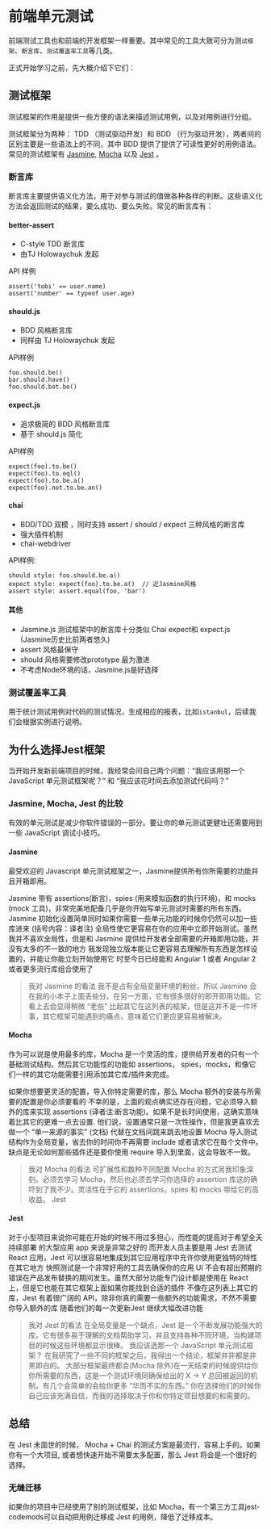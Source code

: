 # 前端单元测试

前端测试工具也和前端的开发框架一样重要。其中常见的工具大致可分为测`试框架`、`断言库`、`测试覆盖率工具`等几类。

正式开始学习之前，先大概介绍下它们：

## 测试框架
测试框架的作用是提供一些方便的语法来描述测试用例，以及对用例进行分组。

测试框架分为两种： TDD （测试驱动开发）和 BDD （行为驱动开发），两者间的区别主要是一些语法上的不同，其中 BDD 提供了提供了可读性更好的用例语法。常见的测试框架有 [Jasmine](https://jasmine.github.io/), [Mocha](https://mochajs.org/) 以及 [Jest](https://jestjs.io/docs/zh-Hans/getting-started) 。

### 断言库

断言库主要提供语义化方法，用于对参与测试的值做各种各样的判断。这些语义化方法会返回测试的结果，要么成功、要么失败。常见的断言库有：
#### better-assert
+ C-style TDD 断言库
+ 由TJ Holowaychuk 发起

API 样例
```
assert('tobi' == user.name)
assert('number' == typeof user.age)
```

#### should.js
+ BDD 风格断言库
+ 同样由 TJ Holowaychuk 发起

API样例
```
foo.should.be()
bar.should.have()
foo.should.bot.be()
```

#### expect.js
+ 追求极简的 BDD 风格断言库
+ 基于 should.js 简化

API样例
```
expect(foo).to.be()
expect(foo).to.eql()
expect(foo).to.be.a()
expect(foo).not.to.be.an()
```

#### chai
+ BDD/TDD 双模 ，同时支持 assert / should / expect 三种风格的断言库
+ 强大插件机制
+ chai-webdriver

API样例:
```
should style: foo.should.be.a()
expect style: expect(foo).to.be.a()  // 近Jasmine风格
assert style: assert.equal(foo, 'bar')
```
#### 其他
+ Jasmine.js 测试框架中的断言库十分类似 Chai expect和 expect.js (Jasmine历史比前两者悠久)
+ assert 风格最保守
+ should 风格需要修改prototype 最为激进
+ 不考虑Node环境的话，Jasmine.js是好选择

### 测试覆盖率工具
用于统计测试用例对代码的测试情况，生成相应的报表，比如`istanbul`，后续我们会根据实例进行说明。

## 为什么选择Jest框架
当开始开发新前端项目的时候，我经常会问自己两个问题：“我应该用那一个 JavaScript 单元测试框架呢？” 和 “我应该花时间去添加测试代码吗？”
### Jasmine, Mocha, Jest 的比较
有效的单元测试是减少你软件错误的一部分。要让你的单元测试更健壮还需要用到一些 JavaScript 调试小技巧。

#### Jasmine

最受欢迎的 Javascript 单元测试框架之一，Jasmine提供所有你所需要的功能并且开箱即用。

Jasmine 带有 assertions(断言)，spies (用来模拟函数的执行环境)，和 mocks (mock 工具)，非常完美地配备几乎是你开始写单元测试时需要的所有东西。Jasmine 初始化设置简单同时如果你需要一些单元功能的时候你仍然可以加一些库进来 (括号内容：译者注)
全局性使它更容易在你的应用中立即开始测试。虽然我并不喜欢全局性，但是和 Jasmine 提供给开发者全部需要的开箱即用功能，并没有太多的不一致的地方
我发现独立版本能让它更容易去理解所有东西是怎样设置的，并能让你能立刻开始使用它
时至今日已经能和 Angular 1 或者 Angular 2 或者更多流行库组合使用了

> 我对 Jasmine 的看法
我不是占有全局变量环境的粉丝，所以 Jasmine 会在我的小本子上面丢些分。在另一方面，它有很多很好的即开即用功能。它看上去会显得稍微 “老些” 比起其它在这列表的框架，但是这并不是一件坏事，其它框架可能遇到的痛点，意味着它们更应更容易被解决。

#### Mocha
作为可以说是使用最多的库，Mocha 是一个灵活的库，提供给开发者的只有一个基础测试结构。然后其它功能性的功能如 assertions， spies，mocks，和像它们一样的其它功能需要引用添加其它库/插件来完成。

如果你想要更灵活的配置，导入你特定需要的库，那么 Mocha 额外的安装与所需要的配置是你必须要看的
不幸的是，上面的观点确实还存在问题，它必须导入额外的库来实现 assertions (译者注:断言功能)。如果不是长时间使用，这确实意味着比其它的更难一点去设置. 他们说，设置通常只是一次性操作，但是我更喜欢去做一个 “单一来源的事实” (文档) 代替在文档间跳来跳去地设置
Mocha 导入测试结构作为全局变量，省去你的时间你不再需要 include 或者请求它在每个文件中。缺点是无论如何那些插件还是要你使用 require 导入到里面，这会导致不一致。

> 我对 Mocha 的看法
可扩展性和数种不同配置 Mocha 的方式另我印象深刻。必须去学习 Mocha，然后也必须去学习你选择的 assertion 库这的确吓到了我不少。灵活性在于它的 assertions，spies 和 mocks 带给它的高收益。
Jest

#### Jest

对于小型项目来说你可能在开始的时候不用过多担心，而性能的提高对于希望全天 持续部署 的大型应用 app 来说是非常之好的
而开发人员主要是用 Jest 去测试 React 应用，Jest 可以很容易地集成到其它应用程序中充许你使用更独特的特性在其它地方
快照测试是一个非常好用的工具去确保你的应用 UI 不会有超出预期的错误在产品发布替换的期间发生。虽然大部分功能专门设计都是使用在 React 上，但是它也能在其它框架上面如果你能找到合适的插件
不像在这列表上其它的库，Jest 有着很广阔的 API，除非你真的需要一些额外的功能需求，不然不需要你导入额外的库
随着他们的每一次更新Jest 继续大幅改进功能

> 我对 Jest 的看法
在全局变量是一个缺点，Jest 是一个不断发展功能强大的库。它有很多易于理解的文档帮助学习，并且支持各种不同环境，当构建项目的时候这些环境都显示很棒。
我应该选那一个 JavaScript 单元测试框架？
在我研究了一些不同的框架之后，我得出一个结论，框架并非都是非黑即白的。
大部分框架最终都会(Mocha 除外)在一天结束的时候提供给你你所需要的东西，这是一个测试环境同确保给出的 X -> Y 总回被返回的机制，有几个会简单的会给你更多 “华而不实的东西。”
你在选择他们的时候你自己应该充满自信，而我的选择取决于你和你特定项目想要的和需要的。


## 总结
在 Jest 未面世的时候， Mocha + Chai 的测试方案是最流行，容易上手的。如果你有一个大项目, 或者想快速开始不需要太多配置，那么 Jest 将会是一个很好的选择。

### 无缝迁移
如果你的项目中已经使用了别的测试框架，比如 Mocha，有一个第三方工具jest-codemods可以自动把用例迁移成 Jest 的用例，降低了迁移成本。

